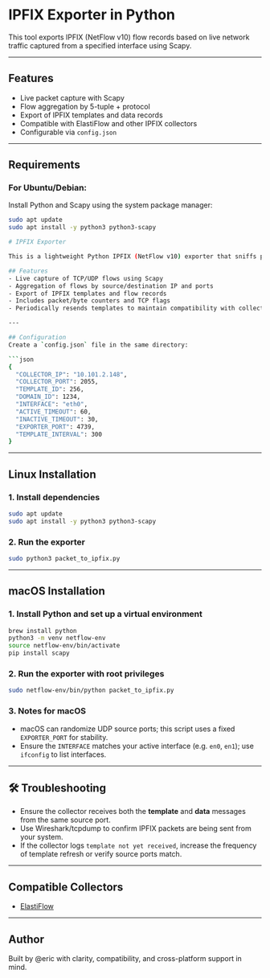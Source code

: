 # IPFIX Exporter in Python

This tool exports IPFIX (NetFlow v10) flow records based on live network traffic captured from a specified interface using Scapy.

---

## Features

- Live packet capture with Scapy
- Flow aggregation by 5-tuple + protocol
- Export of IPFIX templates and data records
- Compatible with ElastiFlow and other IPFIX collectors
- Configurable via `config.json`

---

## Requirements

### For Ubuntu/Debian:

Install Python and Scapy using the system package manager:

```bash
sudo apt update
sudo apt install -y python3 python3-scapy

# IPFIX Exporter

This is a lightweight Python IPFIX (NetFlow v10) exporter that sniffs packets from a network interface and sends IPFIX flow records to a collector like ElastiFlow.

## Features
- Live capture of TCP/UDP flows using Scapy
- Aggregation of flows by source/destination IP and ports
- Export of IPFIX templates and flow records
- Includes packet/byte counters and TCP flags
- Periodically resends templates to maintain compatibility with collectors

---

## Configuration
Create a `config.json` file in the same directory:

```json
{
  "COLLECTOR_IP": "10.101.2.148",
  "COLLECTOR_PORT": 2055,
  "TEMPLATE_ID": 256,
  "DOMAIN_ID": 1234,
  "INTERFACE": "eth0",
  "ACTIVE_TIMEOUT": 60,
  "INACTIVE_TIMEOUT": 30,
  "EXPORTER_PORT": 4739,
  "TEMPLATE_INTERVAL": 300
}
```

---

## Linux Installation
### 1. Install dependencies
```bash
sudo apt update
sudo apt install -y python3 python3-scapy
```

### 2. Run the exporter
```bash
sudo python3 packet_to_ipfix.py
```

---

## macOS Installation
### 1. Install Python and set up a virtual environment
```bash
brew install python
python3 -m venv netflow-env
source netflow-env/bin/activate
pip install scapy
```

### 2. Run the exporter with root privileges
```bash
sudo netflow-env/bin/python packet_to_ipfix.py
```

### 3. Notes for macOS
- macOS can randomize UDP source ports; this script uses a fixed `EXPORTER_PORT` for stability.
- Ensure the `INTERFACE` matches your active interface (e.g. `en0`, `en1`); use `ifconfig` to list interfaces.

---

## 🛠️ Troubleshooting
- Ensure the collector receives both the **template** and **data** messages from the same source port.
- Use Wireshark/tcpdump to confirm IPFIX packets are being sent from your system.
- If the collector logs `template not yet received`, increase the frequency of template refresh or verify source ports match.

---

## Compatible Collectors
- [ElastiFlow](https://github.com/elastiflow/elastiflow)

---

## Author
Built by @eric with clarity, compatibility, and cross-platform support in mind.

